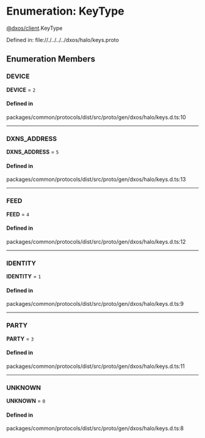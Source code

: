 # Enumeration: KeyType

[@dxos/client](../modules/dxos_client.md).KeyType

Defined in:
  file://./../../../dxos/halo/keys.proto

## Enumeration Members

### DEVICE

 **DEVICE** = ``2``

#### Defined in

packages/common/protocols/dist/src/proto/gen/dxos/halo/keys.d.ts:10

___

### DXNS\_ADDRESS

 **DXNS\_ADDRESS** = ``5``

#### Defined in

packages/common/protocols/dist/src/proto/gen/dxos/halo/keys.d.ts:13

___

### FEED

 **FEED** = ``4``

#### Defined in

packages/common/protocols/dist/src/proto/gen/dxos/halo/keys.d.ts:12

___

### IDENTITY

 **IDENTITY** = ``1``

#### Defined in

packages/common/protocols/dist/src/proto/gen/dxos/halo/keys.d.ts:9

___

### PARTY

 **PARTY** = ``3``

#### Defined in

packages/common/protocols/dist/src/proto/gen/dxos/halo/keys.d.ts:11

___

### UNKNOWN

 **UNKNOWN** = ``0``

#### Defined in

packages/common/protocols/dist/src/proto/gen/dxos/halo/keys.d.ts:8

